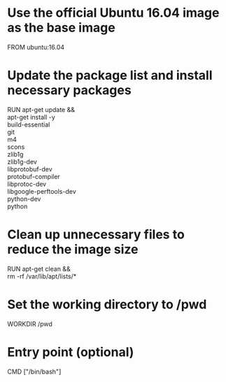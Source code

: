 # Use the official Ubuntu 16.04 image as the base image
FROM ubuntu:16.04

# Update the package list and install necessary packages
RUN apt-get update && \
    apt-get install -y \
    build-essential \
    git \
    m4 \
    scons \
    zlib1g \
    zlib1g-dev \
    libprotobuf-dev \
    protobuf-compiler \
    libprotoc-dev \
    libgoogle-perftools-dev \
    python-dev \
    python

# Clean up unnecessary files to reduce the image size
RUN apt-get clean && \
    rm -rf /var/lib/apt/lists/*

# Set the working directory to /pwd
WORKDIR /pwd

# Entry point (optional)
CMD ["/bin/bash"]
